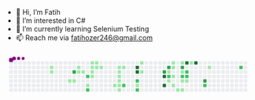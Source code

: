 - 👋 Hi, I’m Fatih
- 👀 I’m interested in C#
- 🌱 I’m currently learning Selenium Testing
- 📫 Reach me via fatihozer246@gmail.com

<svg viewBox="-16 -32 880 192" width="880" height="192" xmlns="http://www.w3.org/2000/svg"><style>@keyframes c0{3.4%{fill:var(--c1)}3.42%,to{fill:var(--ce)}}@keyframes c1{3.71%{fill:var(--c1)}3.73%,to{fill:var(--ce)}}@keyframes c2{5.56%{fill:var(--c1)}5.58%,to{fill:var(--ce)}}@keyframes c3{70.89%{fill:var(--c3)}70.91%,to{fill:var(--ce)}}@keyframes c4{5.87%{fill:var(--c1)}5.89%,to{fill:var(--ce)}}@keyframes c5{24.45%{fill:var(--c1)}24.47%,to{fill:var(--ce)}}@keyframes c6{6.8%{fill:var(--c1)}6.82%,to{fill:var(--ce)}}@keyframes c7{7.11%{fill:var(--c1)}7.13%,to{fill:var(--ce)}}@keyframes c8{69.65%{fill:var(--c2)}69.67%,to{fill:var(--ce)}}@keyframes c9{11.45%{fill:var(--c1)}11.47%,to{fill:var(--ce)}}@keyframes ca{68.1%{fill:var(--c2)}68.12%,to{fill:var(--ce)}}@keyframes cb{9.59%{fill:var(--c1)}9.61%,to{fill:var(--ce)}}@keyframes cc{8.04%{fill:var(--c1)}8.06%,to{fill:var(--ce)}}@keyframes cd{7.73%{fill:var(--c1)}7.75%,to{fill:var(--ce)}}@keyframes ce{10.52%{fill:var(--c1)}10.54%,to{fill:var(--ce)}}@keyframes cf{9.28%{fill:var(--c1)}9.3%,to{fill:var(--ce)}}@keyframes cg{8.35%{fill:var(--c1)}8.37%,to{fill:var(--ce)}}@keyframes ch{8.66%{fill:var(--c1)}8.68%,to{fill:var(--ce)}}@keyframes ci{13.3%{fill:var(--c1)}13.32%,to{fill:var(--ce)}}@keyframes cj{14.85%{fill:var(--c1)}14.87%,to{fill:var(--ce)}}@keyframes ck{14.54%{fill:var(--c1)}14.56%,to{fill:var(--ce)}}@keyframes cl{14.23%{fill:var(--c1)}14.25%,to{fill:var(--ce)}}@keyframes cm{13.92%{fill:var(--c1)}13.94%,to{fill:var(--ce)}}@keyframes cn{13.61%{fill:var(--c1)}13.63%,to{fill:var(--ce)}}@keyframes co{20.11%{fill:var(--c1)}20.13%,to{fill:var(--ce)}}@keyframes cp{15.16%{fill:var(--c1)}15.18%,to{fill:var(--ce)}}@keyframes cq{65.32%{fill:var(--c2)}65.34%,to{fill:var(--ce)}}@keyframes cr{90.39%{fill:var(--c4)}90.41%,to{fill:var(--ce)}}@keyframes cs{90.08%{fill:var(--c4)}90.1%,to{fill:var(--ce)}}@keyframes ct{63.46%{fill:var(--c2)}63.48%,to{fill:var(--ce)}}@keyframes cu{18.57%{fill:var(--c1)}18.59%,to{fill:var(--ce)}}@keyframes cv{64.08%{fill:var(--c2)}64.1%,to{fill:var(--ce)}}@keyframes cw{16.71%{fill:var(--c1)}16.73%,to{fill:var(--ce)}}@keyframes cx{17.33%{fill:var(--c1)}17.35%,to{fill:var(--ce)}}@keyframes cy{77.7%{fill:var(--c3)}77.72%,to{fill:var(--ce)}}@keyframes cz{86.68%{fill:var(--c4)}86.7%,to{fill:var(--ce)}}@keyframes c10{87.3%{fill:var(--c4)}87.32%,to{fill:var(--ce)}}@keyframes c11{78.32%{fill:var(--c3)}78.34%,to{fill:var(--ce)}}@keyframes c12{48.29%{fill:var(--c1)}48.31%,to{fill:var(--ce)}}@keyframes c13{48.6%{fill:var(--c2)}48.62%,to{fill:var(--ce)}}@keyframes c14{32.81%{fill:var(--c1)}32.83%,to{fill:var(--ce)}}@keyframes c15{31.26%{fill:var(--c1)}31.28%,to{fill:var(--ce)}}@keyframes c16{31.57%{fill:var(--c1)}31.59%,to{fill:var(--ce)}}@keyframes c17{32.19%{fill:var(--c1)}32.21%,to{fill:var(--ce)}}@keyframes c18{33.43%{fill:var(--c1)}33.45%,to{fill:var(--ce)}}@keyframes c19{34.05%{fill:var(--c1)}34.07%,to{fill:var(--ce)}}@keyframes c1a{38.07%{fill:var(--c1)}38.09%,to{fill:var(--ce)}}@keyframes c1b{79.25%{fill:var(--c3)}79.27%,to{fill:var(--ce)}}@keyframes c1c{45.5%{fill:var(--c1)}45.52%,to{fill:var(--ce)}}@keyframes c1d{49.53%{fill:var(--c2)}49.55%,to{fill:var(--ce)}}@keyframes c1e{34.97%{fill:var(--c1)}34.99%,to{fill:var(--ce)}}@keyframes c1f{34.36%{fill:var(--c1)}34.38%,to{fill:var(--ce)}}@keyframes c1g{84.2%{fill:var(--c4)}84.22%,to{fill:var(--ce)}}@keyframes c1h{45.81%{fill:var(--c2)}45.83%,to{fill:var(--ce)}}@keyframes c1i{49.84%{fill:var(--c2)}49.86%,to{fill:var(--ce)}}@keyframes c1j{35.28%{fill:var(--c1)}35.3%,to{fill:var(--ce)}}@keyframes c1k{36.83%{fill:var(--c1)}36.85%,to{fill:var(--ce)}}@keyframes c1l{83.58%{fill:var(--c4)}83.6%,to{fill:var(--ce)}}@keyframes c1m{81.72%{fill:var(--c3)}81.74%,to{fill:var(--ce)}}@keyframes c1n{51.69%{fill:var(--c2)}51.71%,to{fill:var(--ce)}}@keyframes c1o{41.48%{fill:var(--c1)}41.5%,to{fill:var(--ce)}}@keyframes c1p{55.41%{fill:var(--c2)}55.43%,to{fill:var(--ce)}}@keyframes u0{3.4%{transform:scale(0,1)}3.42%,3.71%{transform:scale(.03,1)}3.73%,5.56%{transform:scale(.05,1)}5.58%,5.87%{transform:scale(.08,1)}5.89%,6.8%{transform:scale(.1,1)}6.82%,7.11%{transform:scale(.13,1)}7.13%,7.73%{transform:scale(.15,1)}7.75%,8.04%{transform:scale(.18,1)}8.06%,8.35%{transform:scale(.21,1)}8.37%,8.66%{transform:scale(.23,1)}8.68%,9.28%{transform:scale(.26,1)}9.3%,9.59%{transform:scale(.28,1)}10.52%,9.61%{transform:scale(.31,1)}10.54%,11.45%{transform:scale(.33,1)}11.47%,13.3%{transform:scale(.36,1)}13.32%,13.61%{transform:scale(.38,1)}13.63%,13.92%{transform:scale(.41,1)}13.94%,14.23%{transform:scale(.44,1)}14.25%,14.54%{transform:scale(.46,1)}14.56%,14.85%{transform:scale(.49,1)}14.87%,15.16%{transform:scale(.51,1)}15.18%,16.71%{transform:scale(.54,1)}16.73%,17.33%{transform:scale(.56,1)}17.35%,18.57%{transform:scale(.59,1)}18.59%,20.11%{transform:scale(.62,1)}20.13%,24.45%{transform:scale(.64,1)}24.47%,31.26%{transform:scale(.67,1)}31.28%,31.57%{transform:scale(.69,1)}31.59%,32.19%{transform:scale(.72,1)}32.21%,32.81%{transform:scale(.74,1)}32.83%,33.43%{transform:scale(.77,1)}33.45%,34.05%{transform:scale(.79,1)}34.07%,34.36%{transform:scale(.82,1)}34.38%,34.97%{transform:scale(.85,1)}34.99%,35.28%{transform:scale(.87,1)}35.3%,36.83%{transform:scale(.9,1)}36.85%,38.07%{transform:scale(.92,1)}38.09%,41.48%{transform:scale(.95,1)}41.5%,45.5%{transform:scale(.97,1)}45.52%,to{transform:scale(1,1)}}@keyframes u1{45.81%{transform:scale(0,1)}45.83%,to{transform:scale(1,1)}}@keyframes u2{48.29%{transform:scale(0,1)}48.31%,to{transform:scale(1,1)}}@keyframes u3{48.6%{transform:scale(0,1)}48.62%,49.53%{transform:scale(.1,1)}49.55%,49.84%{transform:scale(.2,1)}49.86%,51.69%{transform:scale(.3,1)}51.71%,55.41%{transform:scale(.4,1)}55.43%,63.46%{transform:scale(.5,1)}63.48%,64.08%{transform:scale(.6,1)}64.1%,65.32%{transform:scale(.7,1)}65.34%,68.1%{transform:scale(.8,1)}68.12%,69.65%{transform:scale(.9,1)}69.67%,to{transform:scale(1,1)}}@keyframes u4{70.89%{transform:scale(0,1)}70.91%,77.7%{transform:scale(.2,1)}77.72%,78.32%{transform:scale(.4,1)}78.34%,79.25%{transform:scale(.6,1)}79.27%,81.72%{transform:scale(.8,1)}81.74%,to{transform:scale(1,1)}}@keyframes u5{83.58%{transform:scale(0,1)}83.6%,84.2%{transform:scale(.17,1)}84.22%,86.68%{transform:scale(.33,1)}86.7%,87.3%{transform:scale(.5,1)}87.32%,90.08%{transform:scale(.67,1)}90.1%,90.39%{transform:scale(.83,1)}90.41%,to{transform:scale(1,1)}}@keyframes s0{0%,99.69%{transform:translate(0,-16px)}.31%{transform:translate(0,0)}3.1%{transform:translate(144px,0)}3.72%{transform:translate(144px,32px)}4.95%{transform:translate(208px,32px)}5.57%{transform:translate(208px,64px)}6.19%{transform:translate(240px,64px)}6.81%{transform:translate(240px,32px)}7.74%{transform:translate(288px,32px)}8.05%{transform:translate(288px,16px)}8.67%{transform:translate(320px,16px)}8.98%{transform:translate(320px,0)}9.6%{transform:translate(288px,0)}10.84%{transform:translate(288px,64px)}11.15%{transform:translate(272px,64px)}11.46%,67.8%{transform:translate(272px,80px)}13.62%{transform:translate(384px,80px)}14.86%,21.67%{transform:translate(384px,16px)}15.79%{transform:translate(432px,16px)}16.1%{transform:translate(432px,0)}16.72%{transform:translate(464px,0)}18.27%{transform:translate(464px,80px)}19.2%{transform:translate(416px,80px)}19.5%{transform:translate(416px,96px)}20.12%{transform:translate(384px,96px)}24.46%{transform:translate(240px,16px)}24.77%{transform:translate(240px,0)}31.27%{transform:translate(576px,0)}32.51%{transform:translate(576px,64px)}32.82%,61.3%{transform:translate(560px,64px)}33.13%{transform:translate(560px,80px)}33.75%{transform:translate(592px,80px)}34.06%{transform:translate(592px,96px)}34.37%{transform:translate(608px,96px)}34.98%{transform:translate(608px,64px)}35.6%{transform:translate(640px,64px)}37.15%{transform:translate(640px,-16px)}37.77%,43.96%{transform:translate(608px,-16px)}38.08%,44.27%{transform:translate(608px,0)}38.39%,44.58%{transform:translate(592px,0)}38.7%{transform:translate(592px,-16px)}40.87%{transform:translate(704px,-16px)}41.49%{transform:translate(704px,16px)}41.8%,80.8%{transform:translate(688px,16px)}42.41%{transform:translate(688px,-16px)}45.2%{transform:translate(592px,32px)}46.13%{transform:translate(640px,32px)}46.44%{transform:translate(640px,16px)}46.75%,59.13%{transform:translate(624px,16px)}47.06%,59.44%{transform:translate(624px,32px)}48.3%,60.68%,78.02%{transform:translate(560px,32px)}48.61%{transform:translate(560px,48px)}50.77%{transform:translate(672px,48px)}51.39%{transform:translate(672px,80px)}54.18%{transform:translate(816px,80px)}55.42%{transform:translate(816px,16px)}63.47%{transform:translate(448px,64px)}64.09%{transform:translate(448px,96px)}64.4%{transform:translate(432px,96px)}64.71%{transform:translate(432px,80px)}68.11%{transform:translate(272px,96px)}68.42%{transform:translate(288px,96px)}69.35%{transform:translate(288px,48px)}69.66%{transform:translate(272px,48px)}69.97%{transform:translate(272px,32px)}70.9%{transform:translate(224px,32px)}71.21%{transform:translate(224px,48px)}77.09%{transform:translate(528px,48px)}77.4%,88.54%{transform:translate(528px,32px)}78.33%{transform:translate(560px,16px)}81.73%{transform:translate(688px,64px)}82.04%{transform:translate(672px,64px)}83.28%{transform:translate(672px,0)}85.76%{transform:translate(544px,0)}87.31%{transform:translate(544px,80px)}87.62%{transform:translate(528px,80px)}90.09%{transform:translate(448px,32px)}90.4%{transform:translate(448px,16px)}97.52%{transform:translate(80px,16px)}98.14%{transform:translate(80px,-16px)}}@keyframes s1{0%,99.69%{transform:translate(16px,-16px)}.31%{transform:translate(0,-16px)}.62%{transform:translate(0,0)}3.41%{transform:translate(144px,0)}4.02%{transform:translate(144px,32px)}5.26%{transform:translate(208px,32px)}5.88%{transform:translate(208px,64px)}6.5%{transform:translate(240px,64px)}7.12%{transform:translate(240px,32px)}8.05%{transform:translate(288px,32px)}8.36%{transform:translate(288px,16px)}8.98%{transform:translate(320px,16px)}9.29%{transform:translate(320px,0)}9.91%{transform:translate(288px,0)}11.15%{transform:translate(288px,64px)}11.46%{transform:translate(272px,64px)}11.76%,68.11%{transform:translate(272px,80px)}13.93%{transform:translate(384px,80px)}15.17%,21.98%{transform:translate(384px,16px)}16.1%{transform:translate(432px,16px)}16.41%{transform:translate(432px,0)}17.03%{transform:translate(464px,0)}18.58%{transform:translate(464px,80px)}19.5%{transform:translate(416px,80px)}19.81%{transform:translate(416px,96px)}20.43%{transform:translate(384px,96px)}24.77%{transform:translate(240px,16px)}25.08%{transform:translate(240px,0)}31.58%{transform:translate(576px,0)}32.82%{transform:translate(576px,64px)}33.13%,61.61%{transform:translate(560px,64px)}33.44%{transform:translate(560px,80px)}34.06%{transform:translate(592px,80px)}34.37%{transform:translate(592px,96px)}34.67%{transform:translate(608px,96px)}35.29%{transform:translate(608px,64px)}35.91%{transform:translate(640px,64px)}37.46%{transform:translate(640px,-16px)}38.08%,44.27%{transform:translate(608px,-16px)}38.39%,44.58%{transform:translate(608px,0)}38.7%,44.89%{transform:translate(592px,0)}39.01%{transform:translate(592px,-16px)}41.18%{transform:translate(704px,-16px)}41.8%{transform:translate(704px,16px)}42.11%,81.11%{transform:translate(688px,16px)}42.72%{transform:translate(688px,-16px)}45.51%{transform:translate(592px,32px)}46.44%{transform:translate(640px,32px)}46.75%{transform:translate(640px,16px)}47.06%,59.44%{transform:translate(624px,16px)}47.37%,59.75%{transform:translate(624px,32px)}48.61%,60.99%,78.33%{transform:translate(560px,32px)}48.92%{transform:translate(560px,48px)}51.08%{transform:translate(672px,48px)}51.7%{transform:translate(672px,80px)}54.49%{transform:translate(816px,80px)}55.73%{transform:translate(816px,16px)}63.78%{transform:translate(448px,64px)}64.4%{transform:translate(448px,96px)}64.71%{transform:translate(432px,96px)}65.02%{transform:translate(432px,80px)}68.42%{transform:translate(272px,96px)}68.73%{transform:translate(288px,96px)}69.66%{transform:translate(288px,48px)}69.97%{transform:translate(272px,48px)}70.28%{transform:translate(272px,32px)}71.21%{transform:translate(224px,32px)}71.52%{transform:translate(224px,48px)}77.4%{transform:translate(528px,48px)}77.71%,88.85%{transform:translate(528px,32px)}78.64%{transform:translate(560px,16px)}82.04%{transform:translate(688px,64px)}82.35%{transform:translate(672px,64px)}83.59%{transform:translate(672px,0)}86.07%{transform:translate(544px,0)}87.62%{transform:translate(544px,80px)}87.93%{transform:translate(528px,80px)}90.4%{transform:translate(448px,32px)}90.71%{transform:translate(448px,16px)}97.83%{transform:translate(80px,16px)}98.45%{transform:translate(80px,-16px)}}@keyframes s2{0%,99.69%{transform:translate(32px,-16px)}.62%{transform:translate(0,-16px)}.93%{transform:translate(0,0)}3.72%{transform:translate(144px,0)}4.33%{transform:translate(144px,32px)}5.57%{transform:translate(208px,32px)}6.19%{transform:translate(208px,64px)}6.81%{transform:translate(240px,64px)}7.43%{transform:translate(240px,32px)}8.36%{transform:translate(288px,32px)}8.67%{transform:translate(288px,16px)}9.29%{transform:translate(320px,16px)}9.6%{transform:translate(320px,0)}10.22%{transform:translate(288px,0)}11.46%{transform:translate(288px,64px)}11.76%{transform:translate(272px,64px)}12.07%,68.42%{transform:translate(272px,80px)}14.24%{transform:translate(384px,80px)}15.48%,22.29%{transform:translate(384px,16px)}16.41%{transform:translate(432px,16px)}16.72%{transform:translate(432px,0)}17.34%{transform:translate(464px,0)}18.89%{transform:translate(464px,80px)}19.81%{transform:translate(416px,80px)}20.12%{transform:translate(416px,96px)}20.74%{transform:translate(384px,96px)}25.08%{transform:translate(240px,16px)}25.39%{transform:translate(240px,0)}31.89%{transform:translate(576px,0)}33.13%{transform:translate(576px,64px)}33.44%,61.92%{transform:translate(560px,64px)}33.75%{transform:translate(560px,80px)}34.37%{transform:translate(592px,80px)}34.67%{transform:translate(592px,96px)}34.98%{transform:translate(608px,96px)}35.6%{transform:translate(608px,64px)}36.22%{transform:translate(640px,64px)}37.77%{transform:translate(640px,-16px)}38.39%,44.58%{transform:translate(608px,-16px)}38.7%,44.89%{transform:translate(608px,0)}39.01%,45.2%{transform:translate(592px,0)}39.32%{transform:translate(592px,-16px)}41.49%{transform:translate(704px,-16px)}42.11%{transform:translate(704px,16px)}42.41%,81.42%{transform:translate(688px,16px)}43.03%{transform:translate(688px,-16px)}45.82%{transform:translate(592px,32px)}46.75%{transform:translate(640px,32px)}47.06%{transform:translate(640px,16px)}47.37%,59.75%{transform:translate(624px,16px)}47.68%,60.06%{transform:translate(624px,32px)}48.92%,61.3%,78.64%{transform:translate(560px,32px)}49.23%{transform:translate(560px,48px)}51.39%{transform:translate(672px,48px)}52.01%{transform:translate(672px,80px)}54.8%{transform:translate(816px,80px)}56.04%{transform:translate(816px,16px)}64.09%{transform:translate(448px,64px)}64.71%{transform:translate(448px,96px)}65.02%{transform:translate(432px,96px)}65.33%{transform:translate(432px,80px)}68.73%{transform:translate(272px,96px)}69.04%{transform:translate(288px,96px)}69.97%{transform:translate(288px,48px)}70.28%{transform:translate(272px,48px)}70.59%{transform:translate(272px,32px)}71.52%{transform:translate(224px,32px)}71.83%{transform:translate(224px,48px)}77.71%{transform:translate(528px,48px)}78.02%,89.16%{transform:translate(528px,32px)}78.95%{transform:translate(560px,16px)}82.35%{transform:translate(688px,64px)}82.66%{transform:translate(672px,64px)}83.9%{transform:translate(672px,0)}86.38%{transform:translate(544px,0)}87.93%{transform:translate(544px,80px)}88.24%{transform:translate(528px,80px)}90.71%{transform:translate(448px,32px)}91.02%{transform:translate(448px,16px)}98.14%{transform:translate(80px,16px)}98.76%{transform:translate(80px,-16px)}}@keyframes s3{0%,99.69%{transform:translate(48px,-16px)}.93%{transform:translate(0,-16px)}1.24%{transform:translate(0,0)}4.02%{transform:translate(144px,0)}4.64%{transform:translate(144px,32px)}5.88%{transform:translate(208px,32px)}6.5%{transform:translate(208px,64px)}7.12%{transform:translate(240px,64px)}7.74%{transform:translate(240px,32px)}8.67%{transform:translate(288px,32px)}8.98%{transform:translate(288px,16px)}9.6%{transform:translate(320px,16px)}9.91%{transform:translate(320px,0)}10.53%{transform:translate(288px,0)}11.76%{transform:translate(288px,64px)}12.07%{transform:translate(272px,64px)}12.38%,68.73%{transform:translate(272px,80px)}14.55%{transform:translate(384px,80px)}15.79%,22.6%{transform:translate(384px,16px)}16.72%{transform:translate(432px,16px)}17.03%{transform:translate(432px,0)}17.65%{transform:translate(464px,0)}19.2%{transform:translate(464px,80px)}20.12%{transform:translate(416px,80px)}20.43%{transform:translate(416px,96px)}21.05%{transform:translate(384px,96px)}25.39%{transform:translate(240px,16px)}25.7%{transform:translate(240px,0)}32.2%{transform:translate(576px,0)}33.44%{transform:translate(576px,64px)}33.75%,62.23%{transform:translate(560px,64px)}34.06%{transform:translate(560px,80px)}34.67%{transform:translate(592px,80px)}34.98%{transform:translate(592px,96px)}35.29%{transform:translate(608px,96px)}35.91%{transform:translate(608px,64px)}36.53%{transform:translate(640px,64px)}38.08%{transform:translate(640px,-16px)}38.7%,44.89%{transform:translate(608px,-16px)}39.01%,45.2%{transform:translate(608px,0)}39.32%,45.51%{transform:translate(592px,0)}39.63%{transform:translate(592px,-16px)}41.8%{transform:translate(704px,-16px)}42.41%{transform:translate(704px,16px)}42.72%,81.73%{transform:translate(688px,16px)}43.34%{transform:translate(688px,-16px)}46.13%{transform:translate(592px,32px)}47.06%{transform:translate(640px,32px)}47.37%{transform:translate(640px,16px)}47.68%,60.06%{transform:translate(624px,16px)}47.99%,60.37%{transform:translate(624px,32px)}49.23%,61.61%,78.95%{transform:translate(560px,32px)}49.54%{transform:translate(560px,48px)}51.7%{transform:translate(672px,48px)}52.32%{transform:translate(672px,80px)}55.11%{transform:translate(816px,80px)}56.35%{transform:translate(816px,16px)}64.4%{transform:translate(448px,64px)}65.02%{transform:translate(448px,96px)}65.33%{transform:translate(432px,96px)}65.63%{transform:translate(432px,80px)}69.04%{transform:translate(272px,96px)}69.35%{transform:translate(288px,96px)}70.28%{transform:translate(288px,48px)}70.59%{transform:translate(272px,48px)}70.9%{transform:translate(272px,32px)}71.83%{transform:translate(224px,32px)}72.14%{transform:translate(224px,48px)}78.02%{transform:translate(528px,48px)}78.33%,89.47%{transform:translate(528px,32px)}79.26%{transform:translate(560px,16px)}82.66%{transform:translate(688px,64px)}82.97%{transform:translate(672px,64px)}84.21%{transform:translate(672px,0)}86.69%{transform:translate(544px,0)}88.24%{transform:translate(544px,80px)}88.54%{transform:translate(528px,80px)}91.02%{transform:translate(448px,32px)}91.33%{transform:translate(448px,16px)}98.45%{transform:translate(80px,16px)}99.07%{transform:translate(80px,-16px)}}:root{--cb:#1b1f230a;--cs:purple;--ce:#ebedf0;--c0:#ebedf0;--c1:#9be9a8;--c2:#40c463;--c3:#30a14e;--c4:#216e39}@media (prefers-color-scheme:dark){:root{--cb:#1b1f230a;--cs:purple;--ce:#161b22;--c1:#01311f;--c2:#034525;--c3:#0f6d31;--c4:#00c647}}.c{shape-rendering:geometricPrecision;rx:2;ry:2;fill:var(--ce);stroke-width:1px;stroke:var(--cb);animation:none 32300ms linear infinite}.c.c0,.c.c1,.c.c2{fill:var(--c1);animation-name:c0}.c.c1,.c.c2{animation-name:c1}.c.c2{animation-name:c2}.c.c3{fill:var(--c3);animation-name:c3}.c.c4{fill:var(--c1);animation-name:c4}.c.c5,.c.c6,.c.c7{fill:var(--c1);animation-name:c5}.c.c6,.c.c7{animation-name:c6}.c.c7{animation-name:c7}.c.c8{fill:var(--c2);animation-name:c8}.c.c9{fill:var(--c1);animation-name:c9}.c.ca{fill:var(--c2);animation-name:ca}.c.cb,.c.cc,.c.cd{fill:var(--c1);animation-name:cb}.c.cc,.c.cd{animation-name:cc}.c.cd{animation-name:cd}.c.ce,.c.cf,.c.cg{fill:var(--c1);animation-name:ce}.c.cf,.c.cg{animation-name:cf}.c.cg{animation-name:cg}.c.ch,.c.ci,.c.cj{fill:var(--c1);animation-name:ch}.c.ci,.c.cj{animation-name:ci}.c.cj{animation-name:cj}.c.ck,.c.cl,.c.cm{fill:var(--c1);animation-name:ck}.c.cl,.c.cm{animation-name:cl}.c.cm{animation-name:cm}.c.cn,.c.co,.c.cp{fill:var(--c1);animation-name:cn}.c.co,.c.cp{animation-name:co}.c.cp{animation-name:cp}.c.cq{fill:var(--c2);animation-name:cq}.c.cr,.c.cs{fill:var(--c4);animation-name:cr}.c.cs{animation-name:cs}.c.ct{fill:var(--c2);animation-name:ct}.c.cu{fill:var(--c1);animation-name:cu}.c.cv{fill:var(--c2);animation-name:cv}.c.cw,.c.cx{fill:var(--c1);animation-name:cw}.c.cx{animation-name:cx}.c.cy{fill:var(--c3);animation-name:cy}.c.c10,.c.cz{fill:var(--c4);animation-name:cz}.c.c10{animation-name:c10}.c.c11{fill:var(--c3);animation-name:c11}.c.c12{fill:var(--c1);animation-name:c12}.c.c13{fill:var(--c2);animation-name:c13}.c.c14{fill:var(--c1);animation-name:c14}.c.c15,.c.c16,.c.c17{fill:var(--c1);animation-name:c15}.c.c16,.c.c17{animation-name:c16}.c.c17{animation-name:c17}.c.c18,.c.c19,.c.c1a{fill:var(--c1);animation-name:c18}.c.c19,.c.c1a{animation-name:c19}.c.c1a{animation-name:c1a}.c.c1b{fill:var(--c3);animation-name:c1b}.c.c1c{fill:var(--c1);animation-name:c1c}.c.c1d{fill:var(--c2);animation-name:c1d}.c.c1e,.c.c1f{fill:var(--c1);animation-name:c1e}.c.c1f{animation-name:c1f}.c.c1g{fill:var(--c4);animation-name:c1g}.c.c1h,.c.c1i{fill:var(--c2);animation-name:c1h}.c.c1i{animation-name:c1i}.c.c1j,.c.c1k{fill:var(--c1);animation-name:c1j}.c.c1k{animation-name:c1k}.c.c1l{fill:var(--c4);animation-name:c1l}.c.c1m{fill:var(--c3);animation-name:c1m}.c.c1n{fill:var(--c2);animation-name:c1n}.c.c1o{fill:var(--c1);animation-name:c1o}.c.c1p{fill:var(--c2);animation-name:c1p}.s,.u{animation:none linear 32300ms infinite}.u,.u.u0{transform-origin:0 0}.u{transform:scale(0,1)}.u.u0{fill:var(--c1);animation-name:u0}.u.u1{fill:var(--c2);animation-name:u1;transform-origin:533.4px 0}.u.u2{fill:var(--c1);animation-name:u2;transform-origin:547.1px 0}.u.u3{fill:var(--c2);animation-name:u3;transform-origin:560.8px 0}.u.u4{fill:var(--c3);animation-name:u4;transform-origin:697.5px 0}.u.u5{fill:var(--c4);animation-name:u5;transform-origin:765.9px 0}.s{shape-rendering:geometricPrecision;fill:var(--cs)}.s.s0{transform:translate(0,-16px);animation-name:s0}.s.s1{transform:translate(16px,-16px);animation-name:s1}.s.s2{transform:translate(32px,-16px);animation-name:s2}.s.s3{transform:translate(48px,-16px);animation-name:s3}</style><rect class="c" x="2" y="2" width="12" height="12"/><rect class="c" x="2" y="18" width="12" height="12"/><rect class="c" x="2" y="34" width="12" height="12"/><rect class="c" x="2" y="50" width="12" height="12"/><rect class="c" x="2" y="66" width="12" height="12"/><rect class="c" x="2" y="82" width="12" height="12"/><rect class="c" x="2" y="98" width="12" height="12"/><rect class="c" x="18" y="2" width="12" height="12"/><rect class="c" x="18" y="18" width="12" height="12"/><rect class="c" x="18" y="34" width="12" height="12"/><rect class="c" x="18" y="50" width="12" height="12"/><rect class="c" x="18" y="66" width="12" height="12"/><rect class="c" x="18" y="82" width="12" height="12"/><rect class="c" x="18" y="98" width="12" height="12"/><rect class="c" x="34" y="2" width="12" height="12"/><rect class="c" x="34" y="18" width="12" height="12"/><rect class="c" x="34" y="34" width="12" height="12"/><rect class="c" x="34" y="50" width="12" height="12"/><rect class="c" x="34" y="66" width="12" height="12"/><rect class="c" x="34" y="82" width="12" height="12"/><rect class="c" x="34" y="98" width="12" height="12"/><rect class="c" x="50" y="2" width="12" height="12"/><rect class="c" x="50" y="18" width="12" height="12"/><rect class="c" x="50" y="34" width="12" height="12"/><rect class="c" x="50" y="50" width="12" height="12"/><rect class="c" x="50" y="66" width="12" height="12"/><rect class="c" x="50" y="82" width="12" height="12"/><rect class="c" x="50" y="98" width="12" height="12"/><rect class="c" x="66" y="2" width="12" height="12"/><rect class="c" x="66" y="18" width="12" height="12"/><rect class="c" x="66" y="34" width="12" height="12"/><rect class="c" x="66" y="50" width="12" height="12"/><rect class="c" x="66" y="66" width="12" height="12"/><rect class="c" x="66" y="82" width="12" height="12"/><rect class="c" x="66" y="98" width="12" height="12"/><rect class="c" x="82" y="2" width="12" height="12"/><rect class="c" x="82" y="18" width="12" height="12"/><rect class="c" x="82" y="34" width="12" height="12"/><rect class="c" x="82" y="50" width="12" height="12"/><rect class="c" x="82" y="66" width="12" height="12"/><rect class="c" x="82" y="82" width="12" height="12"/><rect class="c" x="82" y="98" width="12" height="12"/><rect class="c" x="98" y="2" width="12" height="12"/><rect class="c" x="98" y="18" width="12" height="12"/><rect class="c" x="98" y="34" width="12" height="12"/><rect class="c" x="98" y="50" width="12" height="12"/><rect class="c" x="98" y="66" width="12" height="12"/><rect class="c" x="98" y="82" width="12" height="12"/><rect class="c" x="98" y="98" width="12" height="12"/><rect class="c" x="114" y="2" width="12" height="12"/><rect class="c" x="114" y="18" width="12" height="12"/><rect class="c" x="114" y="34" width="12" height="12"/><rect class="c" x="114" y="50" width="12" height="12"/><rect class="c" x="114" y="66" width="12" height="12"/><rect class="c" x="114" y="82" width="12" height="12"/><rect class="c" x="114" y="98" width="12" height="12"/><rect class="c" x="130" y="2" width="12" height="12"/><rect class="c" x="130" y="18" width="12" height="12"/><rect class="c" x="130" y="34" width="12" height="12"/><rect class="c" x="130" y="50" width="12" height="12"/><rect class="c" x="130" y="66" width="12" height="12"/><rect class="c" x="130" y="82" width="12" height="12"/><rect class="c" x="130" y="98" width="12" height="12"/><rect class="c" x="146" y="2" width="12" height="12"/><rect class="c c0" x="146" y="18" width="12" height="12"/><rect class="c c1" x="146" y="34" width="12" height="12"/><rect class="c" x="146" y="50" width="12" height="12"/><rect class="c" x="146" y="66" width="12" height="12"/><rect class="c" x="146" y="82" width="12" height="12"/><rect class="c" x="146" y="98" width="12" height="12"/><rect class="c" x="162" y="2" width="12" height="12"/><rect class="c" x="162" y="18" width="12" height="12"/><rect class="c" x="162" y="34" width="12" height="12"/><rect class="c" x="162" y="50" width="12" height="12"/><rect class="c" x="162" y="66" width="12" height="12"/><rect class="c" x="162" y="82" width="12" height="12"/><rect class="c" x="162" y="98" width="12" height="12"/><rect class="c" x="178" y="2" width="12" height="12"/><rect class="c" x="178" y="18" width="12" height="12"/><rect class="c" x="178" y="34" width="12" height="12"/><rect class="c" x="178" y="50" width="12" height="12"/><rect class="c" x="178" y="66" width="12" height="12"/><rect class="c" x="178" y="82" width="12" height="12"/><rect class="c" x="178" y="98" width="12" height="12"/><rect class="c" x="194" y="2" width="12" height="12"/><rect class="c" x="194" y="18" width="12" height="12"/><rect class="c" x="194" y="34" width="12" height="12"/><rect class="c" x="194" y="50" width="12" height="12"/><rect class="c" x="194" y="66" width="12" height="12"/><rect class="c" x="194" y="82" width="12" height="12"/><rect class="c" x="194" y="98" width="12" height="12"/><rect class="c" x="210" y="2" width="12" height="12"/><rect class="c" x="210" y="18" width="12" height="12"/><rect class="c" x="210" y="34" width="12" height="12"/><rect class="c" x="210" y="50" width="12" height="12"/><rect class="c c2" x="210" y="66" width="12" height="12"/><rect class="c" x="210" y="82" width="12" height="12"/><rect class="c" x="210" y="98" width="12" height="12"/><rect class="c" x="226" y="2" width="12" height="12"/><rect class="c" x="226" y="18" width="12" height="12"/><rect class="c c3" x="226" y="34" width="12" height="12"/><rect class="c" x="226" y="50" width="12" height="12"/><rect class="c c4" x="226" y="66" width="12" height="12"/><rect class="c" x="226" y="82" width="12" height="12"/><rect class="c" x="226" y="98" width="12" height="12"/><rect class="c" x="242" y="2" width="12" height="12"/><rect class="c c5" x="242" y="18" width="12" height="12"/><rect class="c c6" x="242" y="34" width="12" height="12"/><rect class="c" x="242" y="50" width="12" height="12"/><rect class="c" x="242" y="66" width="12" height="12"/><rect class="c" x="242" y="82" width="12" height="12"/><rect class="c" x="242" y="98" width="12" height="12"/><rect class="c" x="258" y="2" width="12" height="12"/><rect class="c" x="258" y="18" width="12" height="12"/><rect class="c c7" x="258" y="34" width="12" height="12"/><rect class="c" x="258" y="50" width="12" height="12"/><rect class="c" x="258" y="66" width="12" height="12"/><rect class="c" x="258" y="82" width="12" height="12"/><rect class="c" x="258" y="98" width="12" height="12"/><rect class="c" x="274" y="2" width="12" height="12"/><rect class="c" x="274" y="18" width="12" height="12"/><rect class="c" x="274" y="34" width="12" height="12"/><rect class="c c8" x="274" y="50" width="12" height="12"/><rect class="c" x="274" y="66" width="12" height="12"/><rect class="c c9" x="274" y="82" width="12" height="12"/><rect class="c ca" x="274" y="98" width="12" height="12"/><rect class="c cb" x="290" y="2" width="12" height="12"/><rect class="c cc" x="290" y="18" width="12" height="12"/><rect class="c cd" x="290" y="34" width="12" height="12"/><rect class="c ce" x="290" y="50" width="12" height="12"/><rect class="c" x="290" y="66" width="12" height="12"/><rect class="c" x="290" y="82" width="12" height="12"/><rect class="c" x="290" y="98" width="12" height="12"/><rect class="c cf" x="306" y="2" width="12" height="12"/><rect class="c cg" x="306" y="18" width="12" height="12"/><rect class="c" x="306" y="34" width="12" height="12"/><rect class="c" x="306" y="50" width="12" height="12"/><rect class="c" x="306" y="66" width="12" height="12"/><rect class="c" x="306" y="82" width="12" height="12"/><rect class="c" x="306" y="98" width="12" height="12"/><rect class="c" x="322" y="2" width="12" height="12"/><rect class="c ch" x="322" y="18" width="12" height="12"/><rect class="c" x="322" y="34" width="12" height="12"/><rect class="c" x="322" y="50" width="12" height="12"/><rect class="c" x="322" y="66" width="12" height="12"/><rect class="c" x="322" y="82" width="12" height="12"/><rect class="c" x="322" y="98" width="12" height="12"/><rect class="c" x="338" y="2" width="12" height="12"/><rect class="c" x="338" y="18" width="12" height="12"/><rect class="c" x="338" y="34" width="12" height="12"/><rect class="c" x="338" y="50" width="12" height="12"/><rect class="c" x="338" y="66" width="12" height="12"/><rect class="c" x="338" y="82" width="12" height="12"/><rect class="c" x="338" y="98" width="12" height="12"/><rect class="c" x="354" y="2" width="12" height="12"/><rect class="c" x="354" y="18" width="12" height="12"/><rect class="c" x="354" y="34" width="12" height="12"/><rect class="c" x="354" y="50" width="12" height="12"/><rect class="c" x="354" y="66" width="12" height="12"/><rect class="c" x="354" y="82" width="12" height="12"/><rect class="c" x="354" y="98" width="12" height="12"/><rect class="c" x="370" y="2" width="12" height="12"/><rect class="c" x="370" y="18" width="12" height="12"/><rect class="c" x="370" y="34" width="12" height="12"/><rect class="c" x="370" y="50" width="12" height="12"/><rect class="c" x="370" y="66" width="12" height="12"/><rect class="c ci" x="370" y="82" width="12" height="12"/><rect class="c" x="370" y="98" width="12" height="12"/><rect class="c" x="386" y="2" width="12" height="12"/><rect class="c cj" x="386" y="18" width="12" height="12"/><rect class="c ck" x="386" y="34" width="12" height="12"/><rect class="c cl" x="386" y="50" width="12" height="12"/><rect class="c cm" x="386" y="66" width="12" height="12"/><rect class="c cn" x="386" y="82" width="12" height="12"/><rect class="c co" x="386" y="98" width="12" height="12"/><rect class="c" x="402" y="2" width="12" height="12"/><rect class="c cp" x="402" y="18" width="12" height="12"/><rect class="c" x="402" y="34" width="12" height="12"/><rect class="c" x="402" y="50" width="12" height="12"/><rect class="c" x="402" y="66" width="12" height="12"/><rect class="c cq" x="402" y="82" width="12" height="12"/><rect class="c" x="402" y="98" width="12" height="12"/><rect class="c" x="418" y="2" width="12" height="12"/><rect class="c" x="418" y="18" width="12" height="12"/><rect class="c" x="418" y="34" width="12" height="12"/><rect class="c" x="418" y="50" width="12" height="12"/><rect class="c" x="418" y="66" width="12" height="12"/><rect class="c" x="418" y="82" width="12" height="12"/><rect class="c" x="418" y="98" width="12" height="12"/><rect class="c" x="434" y="2" width="12" height="12"/><rect class="c" x="434" y="18" width="12" height="12"/><rect class="c" x="434" y="34" width="12" height="12"/><rect class="c" x="434" y="50" width="12" height="12"/><rect class="c" x="434" y="66" width="12" height="12"/><rect class="c" x="434" y="82" width="12" height="12"/><rect class="c" x="434" y="98" width="12" height="12"/><rect class="c" x="450" y="2" width="12" height="12"/><rect class="c cr" x="450" y="18" width="12" height="12"/><rect class="c cs" x="450" y="34" width="12" height="12"/><rect class="c" x="450" y="50" width="12" height="12"/><rect class="c ct" x="450" y="66" width="12" height="12"/><rect class="c cu" x="450" y="82" width="12" height="12"/><rect class="c cv" x="450" y="98" width="12" height="12"/><rect class="c cw" x="466" y="2" width="12" height="12"/><rect class="c" x="466" y="18" width="12" height="12"/><rect class="c cx" x="466" y="34" width="12" height="12"/><rect class="c" x="466" y="50" width="12" height="12"/><rect class="c" x="466" y="66" width="12" height="12"/><rect class="c" x="466" y="82" width="12" height="12"/><rect class="c" x="466" y="98" width="12" height="12"/><rect class="c" x="482" y="2" width="12" height="12"/><rect class="c" x="482" y="18" width="12" height="12"/><rect class="c" x="482" y="34" width="12" height="12"/><rect class="c" x="482" y="50" width="12" height="12"/><rect class="c" x="482" y="66" width="12" height="12"/><rect class="c" x="482" y="82" width="12" height="12"/><rect class="c" x="482" y="98" width="12" height="12"/><rect class="c" x="498" y="2" width="12" height="12"/><rect class="c" x="498" y="18" width="12" height="12"/><rect class="c" x="498" y="34" width="12" height="12"/><rect class="c" x="498" y="50" width="12" height="12"/><rect class="c" x="498" y="66" width="12" height="12"/><rect class="c" x="498" y="82" width="12" height="12"/><rect class="c" x="498" y="98" width="12" height="12"/><rect class="c" x="514" y="2" width="12" height="12"/><rect class="c" x="514" y="18" width="12" height="12"/><rect class="c" x="514" y="34" width="12" height="12"/><rect class="c" x="514" y="50" width="12" height="12"/><rect class="c" x="514" y="66" width="12" height="12"/><rect class="c" x="514" y="82" width="12" height="12"/><rect class="c" x="514" y="98" width="12" height="12"/><rect class="c" x="530" y="2" width="12" height="12"/><rect class="c" x="530" y="18" width="12" height="12"/><rect class="c" x="530" y="34" width="12" height="12"/><rect class="c" x="530" y="50" width="12" height="12"/><rect class="c" x="530" y="66" width="12" height="12"/><rect class="c" x="530" y="82" width="12" height="12"/><rect class="c" x="530" y="98" width="12" height="12"/><rect class="c" x="546" y="2" width="12" height="12"/><rect class="c" x="546" y="18" width="12" height="12"/><rect class="c cy" x="546" y="34" width="12" height="12"/><rect class="c cz" x="546" y="50" width="12" height="12"/><rect class="c" x="546" y="66" width="12" height="12"/><rect class="c c10" x="546" y="82" width="12" height="12"/><rect class="c" x="546" y="98" width="12" height="12"/><rect class="c" x="562" y="2" width="12" height="12"/><rect class="c c11" x="562" y="18" width="12" height="12"/><rect class="c c12" x="562" y="34" width="12" height="12"/><rect class="c c13" x="562" y="50" width="12" height="12"/><rect class="c c14" x="562" y="66" width="12" height="12"/><rect class="c" x="562" y="82" width="12" height="12"/><rect class="c" x="562" y="98" width="12" height="12"/><rect class="c c15" x="578" y="2" width="12" height="12"/><rect class="c c16" x="578" y="18" width="12" height="12"/><rect class="c" x="578" y="34" width="12" height="12"/><rect class="c c17" x="578" y="50" width="12" height="12"/><rect class="c" x="578" y="66" width="12" height="12"/><rect class="c c18" x="578" y="82" width="12" height="12"/><rect class="c" x="578" y="98" width="12" height="12"/><rect class="c" x="594" y="2" width="12" height="12"/><rect class="c" x="594" y="18" width="12" height="12"/><rect class="c" x="594" y="34" width="12" height="12"/><rect class="c" x="594" y="50" width="12" height="12"/><rect class="c" x="594" y="66" width="12" height="12"/><rect class="c" x="594" y="82" width="12" height="12"/><rect class="c c19" x="594" y="98" width="12" height="12"/><rect class="c c1a" x="610" y="2" width="12" height="12"/><rect class="c c1b" x="610" y="18" width="12" height="12"/><rect class="c c1c" x="610" y="34" width="12" height="12"/><rect class="c c1d" x="610" y="50" width="12" height="12"/><rect class="c c1e" x="610" y="66" width="12" height="12"/><rect class="c" x="610" y="82" width="12" height="12"/><rect class="c c1f" x="610" y="98" width="12" height="12"/><rect class="c c1g" x="626" y="2" width="12" height="12"/><rect class="c" x="626" y="18" width="12" height="12"/><rect class="c c1h" x="626" y="34" width="12" height="12"/><rect class="c c1i" x="626" y="50" width="12" height="12"/><rect class="c c1j" x="626" y="66" width="12" height="12"/><rect class="c" x="626" y="82" width="12" height="12"/><rect class="c" x="626" y="98" width="12" height="12"/><rect class="c c1k" x="642" y="2" width="12" height="12"/><rect class="c" x="642" y="18" width="12" height="12"/><rect class="c" x="642" y="34" width="12" height="12"/><rect class="c" x="642" y="50" width="12" height="12"/><rect class="c" x="642" y="66" width="12" height="12"/><rect class="c" x="642" y="82" width="12" height="12"/><rect class="c" x="642" y="98" width="12" height="12"/><rect class="c c1l" x="658" y="2" width="12" height="12"/><rect class="c" x="658" y="18" width="12" height="12"/><rect class="c" x="658" y="34" width="12" height="12"/><rect class="c" x="658" y="50" width="12" height="12"/><rect class="c" x="658" y="66" width="12" height="12"/><rect class="c" x="658" y="82" width="12" height="12"/><rect class="c" x="658" y="98" width="12" height="12"/><rect class="c" x="674" y="2" width="12" height="12"/><rect class="c" x="674" y="18" width="12" height="12"/><rect class="c" x="674" y="34" width="12" height="12"/><rect class="c" x="674" y="50" width="12" height="12"/><rect class="c" x="674" y="66" width="12" height="12"/><rect class="c" x="674" y="82" width="12" height="12"/><rect class="c" x="674" y="98" width="12" height="12"/><rect class="c" x="690" y="2" width="12" height="12"/><rect class="c" x="690" y="18" width="12" height="12"/><rect class="c" x="690" y="34" width="12" height="12"/><rect class="c" x="690" y="50" width="12" height="12"/><rect class="c c1m" x="690" y="66" width="12" height="12"/><rect class="c c1n" x="690" y="82" width="12" height="12"/><rect class="c" x="690" y="98" width="12" height="12"/><rect class="c" x="706" y="2" width="12" height="12"/><rect class="c c1o" x="706" y="18" width="12" height="12"/><rect class="c" x="706" y="34" width="12" height="12"/><rect class="c" x="706" y="50" width="12" height="12"/><rect class="c" x="706" y="66" width="12" height="12"/><rect class="c" x="706" y="82" width="12" height="12"/><rect class="c" x="706" y="98" width="12" height="12"/><rect class="c" x="722" y="2" width="12" height="12"/><rect class="c" x="722" y="18" width="12" height="12"/><rect class="c" x="722" y="34" width="12" height="12"/><rect class="c" x="722" y="50" width="12" height="12"/><rect class="c" x="722" y="66" width="12" height="12"/><rect class="c" x="722" y="82" width="12" height="12"/><rect class="c" x="722" y="98" width="12" height="12"/><rect class="c" x="738" y="2" width="12" height="12"/><rect class="c" x="738" y="18" width="12" height="12"/><rect class="c" x="738" y="34" width="12" height="12"/><rect class="c" x="738" y="50" width="12" height="12"/><rect class="c" x="738" y="66" width="12" height="12"/><rect class="c" x="738" y="82" width="12" height="12"/><rect class="c" x="738" y="98" width="12" height="12"/><rect class="c" x="754" y="2" width="12" height="12"/><rect class="c" x="754" y="18" width="12" height="12"/><rect class="c" x="754" y="34" width="12" height="12"/><rect class="c" x="754" y="50" width="12" height="12"/><rect class="c" x="754" y="66" width="12" height="12"/><rect class="c" x="754" y="82" width="12" height="12"/><rect class="c" x="754" y="98" width="12" height="12"/><rect class="c" x="770" y="2" width="12" height="12"/><rect class="c" x="770" y="18" width="12" height="12"/><rect class="c" x="770" y="34" width="12" height="12"/><rect class="c" x="770" y="50" width="12" height="12"/><rect class="c" x="770" y="66" width="12" height="12"/><rect class="c" x="770" y="82" width="12" height="12"/><rect class="c" x="770" y="98" width="12" height="12"/><rect class="c" x="786" y="2" width="12" height="12"/><rect class="c" x="786" y="18" width="12" height="12"/><rect class="c" x="786" y="34" width="12" height="12"/><rect class="c" x="786" y="50" width="12" height="12"/><rect class="c" x="786" y="66" width="12" height="12"/><rect class="c" x="786" y="82" width="12" height="12"/><rect class="c" x="786" y="98" width="12" height="12"/><rect class="c" x="802" y="2" width="12" height="12"/><rect class="c" x="802" y="18" width="12" height="12"/><rect class="c" x="802" y="34" width="12" height="12"/><rect class="c" x="802" y="50" width="12" height="12"/><rect class="c" x="802" y="66" width="12" height="12"/><rect class="c" x="802" y="82" width="12" height="12"/><rect class="c" x="802" y="98" width="12" height="12"/><rect class="c" x="818" y="2" width="12" height="12"/><rect class="c c1p" x="818" y="18" width="12" height="12"/><rect class="c" x="818" y="34" width="12" height="12"/><rect class="c" x="818" y="50" width="12" height="12"/><rect class="c" x="818" y="66" width="12" height="12"/><rect class="c" x="818" y="82" width="12" height="12"/><rect class="c" x="818" y="98" width="12" height="12"/><rect class="c" x="834" y="2" width="12" height="12"/><rect class="c" x="834" y="18" width="12" height="12"/><rect class="c" x="834" y="34" width="12" height="12"/><rect class="c" x="834" y="50" width="12" height="12"/><rect class="c" x="834" y="66" width="12" height="12"/><rect class="c" x="834" y="82" width="12" height="12"/><rect class="c" x="834" y="98" width="12" height="12"/><rect class="u u0" height="12" width="534.0" x="0.0" y="144"/><rect class="u u1" height="12" width="14.3" x="533.4" y="144"/><rect class="u u2" height="12" width="14.3" x="547.1" y="144"/><rect class="u u3" height="12" width="137.4" x="560.8" y="144"/><rect class="u u4" height="12" width="69.0" x="697.5" y="144"/><rect class="u u5" height="12" width="82.7" x="765.9" y="144"/><rect class="s s0" x="0.8" y="0.8" width="14.4" height="14.4" rx="4.5" ry="4.5"/><rect class="s s1" x="1.8" y="1.8" width="12.3" height="12.3" rx="4.1" ry="4.1"/><rect class="s s2" x="2.6" y="2.6" width="10.8" height="10.8" rx="3.6" ry="3.6"/><rect class="s s3" x="3.0" y="3.0" width="9.9" height="9.9" rx="3.3" ry="3.3"/></svg>

<!---
mazmanoglu/mazmanoglu is a ✨ special ✨ repository because its `README.md` (this file) appears on your GitHub profile.
You can click the Preview link to take a look at your changes.
--->
